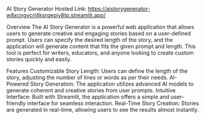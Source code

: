 AI Story Generator
Hosted Link: https://aistorygenerator-w8xcngycrl4ksrgepiy8tp.streamlit.app/

Overview
The AI Story Generator is a powerful web application that allows users to generate creative and engaging stories based on a user-defined prompt. Users can specify the desired length of the story, and the application will generate content that fits the given prompt and length. This tool is perfect for writers, educators, and anyone looking to create custom stories quickly and easily.

Features
Customizable Story Length: Users can define the length of the story, adjusting the number of lines or words as per their needs.
AI-Powered Story Generation: The application utilizes advanced AI models to generate coherent and creative stories from user prompts.
Intuitive Interface: Built with Streamlit, the application offers a simple and user-friendly interface for seamless interaction.
Real-Time Story Creation: Stories are generated in real-time, allowing users to see the results almost instantly.

